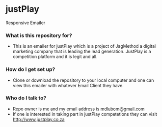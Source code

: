 # justPlay
Responsive Emailer
### What is this repository for? ###

* This is an emailer for justPlay which is a project of JagMethod a digital marketing company that is leading the lead generation. JustPlay is a competition platform and it is legit and all.
### How do I get set up? ###

* Clone or download the repository to your local computer and one can view this emailer with whatever Email Client they have. 
### Who do I talk to? ###

* Repo owner is me and my email address is mdlubom@gmail.com
* If one is interested in taking part in justPlay competetions they can visit http://www.justplay.co.za
